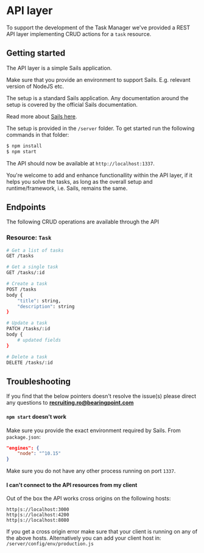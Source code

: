 # API layer

To support the development of the Task Manager we've provided a REST API layer implementing CRUD actions for a `task` resource.

## Getting started

The API layer is a simple Sails application.

Make sure that you provide an environment to support Sails. E.g. relevant version of NodeJS etc.

The setup is a standard Sails application. Any documentation around the setup is covered by the official Sails documentation.

Read more about [Sails here](https://sailsjs.com/).

The setup is provided in the `/server` folder. To get started run the following commands in that folder:

```bash
$ npm install
$ npm start
```

The API should now be available at `http://localhost:1337`.

You're welcome to add and enhance functionallity within the API layer, if it helps you solve the tasks, as long as the overall setup and runtime/framework, i.e. Sails, remains the same.

## Endpoints

The following CRUD operations are available through the API

### Resource: `Task`

```bash
# Get a list of tasks
GET /tasks
```

```bash
# Get a single task
GET /tasks/:id
```

```bash
# Create a task
POST /tasks
body {
    "title": string,
    "description": string
}
```

```bash
# Update a task
PATCH /tasks/:id
body {
    # updated fields
}
```

```bash
# Delete a task
DELETE /tasks/:id
```

## Troubleshooting

If you find that the below pointers doesn't resolve the issue(s) please direct any questions to **recruiting.ro@bearingpoint.com**

#### `npm start` doesn't work

Make sure you provide the exact environment required by Sails. From `package.json`:

```json
"engines": {
    "node": "^10.15"
}
```

Make sure you do not have any other process running on port `1337`.

#### I can't connect to the API resources from my client

Out of the box the API works cross origins on the following hosts:

```
http|s://localhost:3000
http|s://localhost:4200
http|s://localhost:8080
```

If you get a cross origin error make sure that your client is running on any of the above hosts. Alternatively you can add your client host in: `/server/config/env/production.js`
